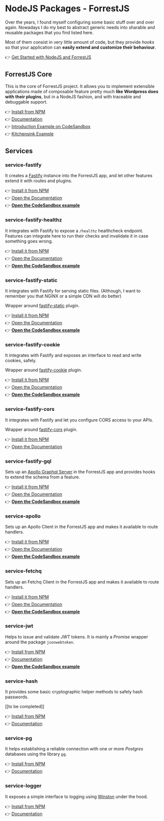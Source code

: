 # NodeJS Packages - ForrestJS

Over the years, I found myself configuring some basic stuff over and over again.
Nowadays I do my best to abstract generic needs into sharable and reusable packages
that you find listed here.

Most of them consist in very little amount of code, but they provide _hooks_ so that
your application can **easily extend and customize their behaviour**.

👉 [Get Started with NodeJS and ForrestJS](./howto/my-first-rest-api/README.md)

## ForrestJS Core

This is the core of ForrestJS project. It allows you to implement extensible applications made of composable feature pretty much **like Wordpress does with their plugins**, but in a NodeJS fashion, and with traceable and debuggable support.

👉 [Install from NPM](https://www.npmjs.com/package/@forrestjs/hooks)<br>
👉 [Documentation](https://github.com/forrestjs/forrestjs/blob/master/packages/hooks/README.md#readme)  
👉 [Introduction Example on CodeSandbox](https://codesandbox.io/s/intro-yjxhe?file=/src/index.js)  
👉 [Kitchensink Example](https://github.com/forrestjs/forrestjs/blob/master/packages/kitchensink/hooks/index.js)

## Services

### service-fastify

It creates a [Fastify](https://www.fastify.io/) instance into the ForrestJS app, and let other features extend it with routes and plugins.

👉 [Install it from NPM](https://www.npmjs.com/package/@forrestjs/service-fastify)  
👉 [Open the Documentation](https://github.com/forrestjs/forrestjs/blob/master/packages/service-fastify/README.md#readme)  
👉 [**Open the CodeSandbox example**](https://codesandbox.io/s/service-fastify-th8dq)

### service-fastify-healthz

It integrates with Fastify to expose a `/healthz` healthcheck endpoint. Features can integrate here to run their checks and invalidate it in case something goes wrong.

👉 [Install it from NPM](https://www.npmjs.com/package/@forrestjs/service-fastify-healthz)  
👉 [Open the Documentation](https://github.com/forrestjs/forrestjs/blob/master/packages/service-fastify-healthz/README.md#readme)  
👉 [**Open the CodeSandbox example**](https://codesandbox.io/s/service-fastify-healthz-4g3my)

### service-fastify-static

It integrates with Fastify for serving static files. (Although, I want to remember you that NGiNX or a simple CDN will do better)

Wrapper around [fastify-static](https://www.npmjs.com/package/fastify-static) plugin.

👉 [Install it from NPM](https://www.npmjs.com/package/@forrestjs/service-fastify-static)  
👉 [Open the Documentation](https://github.com/forrestjs/forrestjs/blob/master/packages/service-fastify-static/README.md#readme)  
👉 [**Open the CodeSandbox example**](https://codesandbox.io/s/service-fastify-static-6u8mm)

### service-fastify-cookie

It integrates with Fastify and exposes an interface to read and write cookies, safely.

Wrapper around [fastify-cookie](https://github.com/fastify/fastify-cookie) plugin.

👉 [Install it from NPM](https://www.npmjs.com/package/@forrestjs/service-fastify-cookie)  
👉 [Open the Documentation](https://github.com/forrestjs/forrestjs/blob/master/packages/service-fastify-cookie/README.md#readme)  
👉 [**Open the CodeSandbox example**](https://codesandbox.io/s/service-fastify-cookie-pq2m0)

### service-fastify-cors

It integrates with Fastify and let you configure CORS access to your APIs.

Wrapper around [fastify-cors](https://github.com/fastify/fastify-cors) plugin.

👉 [Install it from NPM](https://www.npmjs.com/package/@forrestjs/service-fastify-cors)  
👉 [Open the Documentation](https://github.com/forrestjs/forrestjs/blob/master/packages/service-fastify-cors/README.md#readme)

### service-fastify-gql

Sets up an [Apollo Graphql Server](https://www.apollographql.com/docs/apollo-server/)
in the ForrestJS app and provides hooks to extend the schema from a feature.

👉 [Install it from NPM](https://www.npmjs.com/package/@forrestjs/service-fastify-gql)  
👉 [Open the Documentation](https://github.com/forrestjs/forrestjs/blob/master/packages/service-fastify-gql/README.md#readme)  
👉 [**Open the CodeSandbox example**](https://codesandbox.io/s/service-fastify-gql-3ijs6)

### service-apollo

Sets up an Apollo Client in the ForrestJS app and makes it available to route handlers.

👉 [Install it from NPM](https://www.npmjs.com/package/@forrestjs/service-apollo)  
👉 [Open the Documentation](https://github.com/forrestjs/forrestjs/blob/master/packages/service-apollo/README.md#readme)  
👉 [**Open the CodeSandbox example**](https://codesandbox.io/s/service-fastify-apollo-80oug)

### service-fetchq

Sets up an Fetchq Client in the ForrestJS app and makes it available to route handlers.

👉 [Install it from NPM](https://www.npmjs.com/package/@forrestjs/service-fetchq)  
👉 [Open the Documentation](https://github.com/forrestjs/forrestjs/blob/master/packages/service-fetchq/README.md#readme)  
👉 [**Open the CodeSandbox example**](https://codesandbox.io/s/service-fastify-fetchq-0by8x)

### service-jwt

Helps to issue and validate _JWT_ tokens. It is mainly a _Promise_ wrapper around the
package `jsonwebtoken`.

👉 [Install from NPM](https://www.npmjs.com/package/@forrestjs/service-jwt)  
👉 [Documentation](https://github.com/forrestjs/forrestjs/blob/master/packages/service-jwt/README.md#readme)  
👉 [**Open the CodeSandbox example**](https://codesandbox.io/s/service-fastify-jwt-fnfqc)

### service-hash

It provides some basic cryptographic helper methods to safely hash passwords.

[[to be completed]]

👉 [Install from NPM](https://www.npmjs.com/package/@forrestjs/service-hash)<br>
👉 [Documentation](https://github.com/forrestjs/forrestjs/blob/master/packages/service-hash/README.md#readme)

### service-pg

It helps establishing a reliable connection with one or more _Postgres_ databases using the
library [`pg`](https://www.npmjs.com/package/pg).

👉 [Install from NPM](https://www.npmjs.com/package/@forrestjs/service-pg)<br>
👉 [Documentation](https://github.com/forrestjs/forrestjs/blob/master/packages/service-pg/README.md#readme)

### service-logger

It exposes a simple interface to logging using [Winston](https://www.npmjs.com/package/winston) under the hood.

👉 [Install from NPM](https://www.npmjs.com/package/@forrestjs/service-logger)<br>
👉 [Documentation](https://github.com/forrestjs/forrestjs/blob/master/packages/service-logger/README.md#readme)
